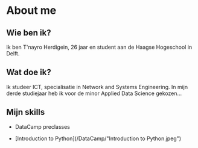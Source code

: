# About me
## Wie ben ik?
Ik ben T'nayro Herdigein, 26 jaar en student aan de Haagse Hogeschool in Delft. 

## Wat doe ik?
Ik studeer ICT, specialisatie in Network and Systems Engineering. In mijn derde studiejaar heb ik voor de minor Applied Data Science gekozen...

## Mijn skills

* DataCamp preclasses
- [Introduction to Python](/DataCamp/"Introduction to Python.jpeg")
